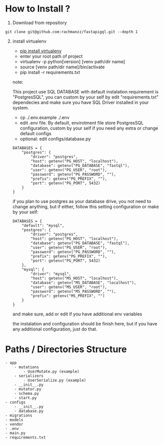 # How to Install ?

1. Download from repository
``` 
git clone git@github.com:rachmanzz/fastapigql.git --depth 1
```
2. install virtualenv
    - [pip install virtualenv](https://pypi.org/project/virtualenv/)
    - enter your root path of project
    - virtualenv -p python[version] [venv path/dir name]
    - source [venv path/dir name]/bin/activate
    - pip install -r requirements.txt

    note:

    This project use SQL DATABASE with default instalation requirement is "PostgresSQL", you can custom by your self by edit "requirements.txt" dependecies and make sure you have SQL Driver installed in your system.

    - cp ./.env.example ./.env
    - edit .env file. By default, envirotment file store PostgresSQL configuration, custom by your self if you need any extra or change default configs
    - optional: edit configs/database.py

    ```
    DATABASES = {
        "postgres": {
            "driver": "postgres",
            "host": getenv("PG_HOST", "localhost"),
            "database": getenv("PG_DATABASE", "fastql"),
            "user": getenv("PG_USER", "root"),
            "password": getenv("PG_PASSWORD", ""),
            "prefix": getenv("PG_PREFIX", ""),
            "port": getenv("PG_PORT", 5432)
        }
    }
    ```
    if you plan to use postgres as your database drive, you not need to change anything, but if either, follow this setting configuration or make by your self:

    ```
    DATABASES = {
        "default": "mysql",
        "postgres": {
            "driver": "postgres",
            "host": getenv("PG_HOST", "localhost"),
            "database": getenv("PG_DATABASE", "fastql"),
            "user": getenv("PG_USER", "root"),
            "password": getenv("PG_PASSWORD", ""),
            "prefix": getenv("PG_PREFIX", ""),
            "port": getenv("PG_PORT", 5432)
        },
        "mysql": {
            "driver": "mysql",
            "host": getenv("MS_HOST", "localhost"),
            "database": getenv("MS_DATABASE", "localhost"),
            "user": getenv("MS_USER", "root"),
            "password": getenv("MS_PASSWORD", ""),
            "prefix": getenv("MS_PREFIX", "")
        }
    }
    ```
    and make sure, add or edit if you have additional env variables

    the instalation and configuration should be finish here, but if you have any additional configuration, just do that.


# Paths / Directories Structure

```
- app
    - mutations
        - UserMutate.py (example)
    - serializers
        - UserSerialize.py (example)
    - __init__.py
    - mutator.py
    - schema.py
    - start.py
- configs
    - __init__.py
    - database.py
- migrations
- models
- vendor
- .env
- main.py
- requirements.txt
```





